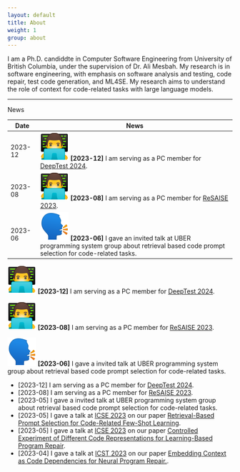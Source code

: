 ```yaml
---
layout: default
title: About
weight: 1
group: about
---
```

I am a Ph.D. candiddte in Computer Software Engineering from University of British Columbia, under the supervision of Dr. Ali Mesbah.
My research is in software engineering, with emphasis on software analysis and testing, code repair, test code generation, and ML4SE.
My research aims to understand the role of context for code-related tasks with large language models.

---
News

| Date       | News |
|------------|------|
| 2023-12    | ![DeepTest 2024](./resources/images/icon-paper-review.png) **[2023-12]** I am serving as a PC member for [DeepTest 2024](https://conf.researchr.org/home/icse-2024/deeptest-2024). |
| 2023-08    | ![ReSAISE 2023](./resources/images/icon-paper-review.png) **[2023-08]** I am serving as a PC member for [ReSAISE 2023](https://resaise.github.io/2023/committee.html). |
| 2023-06    | ![Talks 2023](./resources/images/icon-talk.png) **[2023-06]** I gave an invited talk at UBER programming system group about retrieval based code prompt selection for code-related tasks. |


![DeepTest 2024](./resources/images/icon-paper-review.png)
**[2023-12]** I am serving as a PC member for [DeepTest 2024](https://conf.researchr.org/home/icse-2024/deeptest-2024).

![ReSAISE 2023](./resources/images/icon-paper-review.png)
**[2023-08]** I am serving as a PC member for [ReSAISE 2023](https://resaise.github.io/2023/committee.html).

![Talks 2023](./resources/images/icon-talk.png)
**[2023-06]** I gave a invited talk at UBER programming system group about retrieval based code prompt selection for code-related tasks.



- [2023-12] I am serving as a PC member for [DeepTest 2024](https://conf.researchr.org/home/icse-2024/deeptest-2024).
- [2023-08] I am serving as a PC member for [ReSAISE 2023](https://resaise.github.io/2023/committee.html).
- [2023-05] I gave a invited talk at UBER programming system group about retrieval based code prompt selection for code-related tasks.
- [2023-05] I gave a talk at [ICSE 2023](https://conf.researchr.org/home/icse-2023) on our paper [Retrieval-Based Prompt Selection for Code-Related Few-Shot Learning](https://nashid.github.io/resources/papers/cedar-icse23.pdf).
- [2023-05] I gave a talk at [ICSE 2023](https://conf.researchr.org/home/icse-2023) on our paper [ Controlled Experiment of Different Code Representations for Learning-Based Program Repair](https://nashid.github.io/resources/papers/reptory-emse22.pdf).
- [2023-04] I gave a talk at [ICST 2023](https://conf.researchr.org/home/icst-2023) on our paper [Embedding Context as Code Dependencies for Neural Program Repair.](https://nashid.github.io/resources/papers/glance-icst23.pdf).
